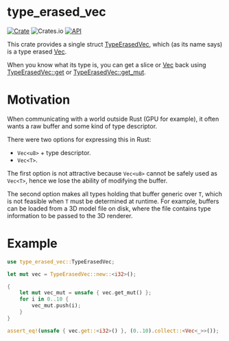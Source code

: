 # type_erased_vec

[![Crate](https://img.shields.io/crates/v/type_erased_vec.svg)](https://crates.io/crates/type_erased_vec)
![Crates.io](https://img.shields.io/crates/l/type_erased_vec.svg)
[![API](https://docs.rs/atomic-actor/badge.svg)](https://docs.rs/type_erased_vec)

This crate provides a single struct [TypeErasedVec], which (as its name says) is a type erased [Vec].

When you know what its type is, you can get a slice or [Vec] back using [TypeErasedVec::get] or [TypeErasedVec::get_mut].

# Motivation

When communicating with a world outside Rust (GPU for example), it often wants a raw buffer and some kind of type descriptor.

There were two options for expressing this in Rust:

- `Vec<u8>` + type descriptor.
- `Vec<T>`.

The first option is not attractive because `Vec<u8>` cannot be safely used as `Vec<T>`, hence we lose the ability of modifying the buffer.

The second option makes all types holding that buffer generic over `T`, which is not feasible when `T` must be determined at runtime.
For example, buffers can be loaded from a 3D model file on disk, where the file contains type information to be passed to the 3D renderer.

# Example

```rust
use type_erased_vec::TypeErasedVec;

let mut vec = TypeErasedVec::new::<i32>();

{
    let mut vec_mut = unsafe { vec.get_mut() };
    for i in 0..10 {
        vec_mut.push(i);
    }
}

assert_eq!(unsafe { vec.get::<i32>() }, (0..10).collect::<Vec<_>>());
```

[TypeErasedVec]: https://docs.rs/type_erased_vec/latest/type_erased_vec/struct.TypeErasedVec.html
[TypeErasedVec::get]: https://docs.rs/type_erased_vec/latest/type_erased_vec/struct.TypeErasedVec.html#method.get
[TypeErasedVec::get_mut]: https://docs.rs/type_erased_vec/latest/type_erased_vec/struct.TypeErasedVec.html#method.get_mut
[Vec]: https://doc.rust-lang.org/nightly/alloc/vec/struct.Vec.html
